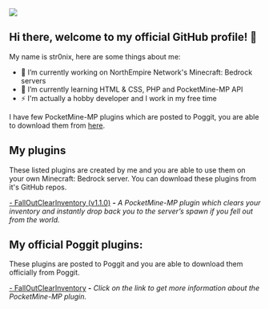 <img src="https://cdn.discordapp.com/attachments/762309034832822283/767818688573079562/sdev.png">

## Hi there, welcome to my official GitHub profile! 👋
My name is str0nix, here are some things about me:

- 🔭 I’m currently working on NorthEmpire Network's Minecraft: Bedrock servers
- 🌱 I’m currently learning HTML & CSS, PHP and PocketMine-MP API
- ⚡ I'm actually a hobby developer and I work in my free time

I have few PocketMine-MP plugins which are posted to Poggit, you are able to download them from <a href="https://poggit.pmmp.io/plugins/by/str0nixofficial">here<a>.

## My plugins
These listed plugins are created by me and you are able to use them on your own Minecraft: Bedrock server. You can download these plugins from it's GitHub repos. 

<a href="https://github.com/str0nixofficial/FallOutClearInventory/releases/tag/1.1.1">- FallOutClearInventory (v1.1.0)</a> <b>-</b> <i>A PocketMine-MP plugin which clears your inventory and instantly drop back you to the server’s spawn if you fell out from the world.</i>

## My official Poggit plugins:
These plugins are posted to Poggit and you are able to download them officially from Poggit.

<a href="https://poggit.pmmp.io/p/FallOutInventoryClear/1.0">- FallOutClearInventory</a> <b>-</b> <i>Click on the link to get more information about the PocketMine-MP plugin.</i>

